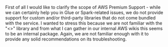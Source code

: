 First of all I would like to clarify the scope of AWS Premium Support - while we can certainly help you in Glue or Spark-related issues, we do not provide support for custom and/or third-party libraries that do not come bundled with the service. I wanted to stress this because we are not familiar with the "<>" library and from what I can gather in our internal AWS wikis this seems to be an internal package. Again, we are not familiar enough with it to provide any solid recommendations on its troubleshooting.
